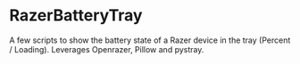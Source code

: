 # RazerBatteryTray
A few scripts to show the battery state of a Razer device in the tray (Percent / Loading). Leverages Openrazer, Pillow and pystray.
